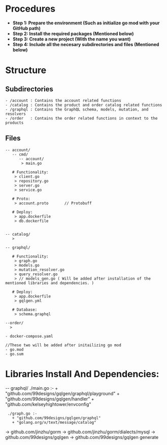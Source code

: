 
# Procedures
- **Step 1: Prepare the environment (Such as initialize go mod with your GitHub path)**
- **Step 2: Install the required packages (Mentioned below)**
- **Step 3: Create a new project (With the name you want)**
- **Step 4: Include all the necesary subdirectories and files (Mentioned below)**

# Structure
  ## Subdirectories
    - /account : Contains the account related functions
    - /catalog : Contains the product and order catalog related functions
    - /graphql : Contains the GraphQL schema, models, mutation, and resolvers
    - /order   : Contains the order related functions in context to the products

  ## Files
    -- account/
       -- cmd/
          -- account/
           > main.go
       
       # Functionality:
        > client.go
        > repository.go
        > server.go
        > service.go

       # Proto:
        > account.proto       // Protobuff
        
       # Deploy:
        > app.dockerfile
        > db.dockerfile


    -- catalog/
       >
    
    -- graphql/
       
       # Functionality:
        > graph.go
        > models.go
        > mutation_resolver.go
        > query_resolver.go
        > // models_gen.go ( Will be added after installation of the mentioned libraries and dependencies. )
      
       # Deploy:
        > app.dockerfile
        > gqlgen.yml

       # Database:
        > schema.graphql

    --order/
      >

    - docker-compose.yaml
    
    //These two will be added after initailizing go mod
    - go.mod
    - go.sum


# Libraries Install And Dependencies:
  -- graphql/
     ./main.go :-
       + "github.com/99designs/gqlgen/graphql/playground"
	     + "github.com/99designs/gqlgen/handler"
	     + "github.com/kelseyhightower/envconfig"

     ./graph.go :-
       + "github.com/99designs/gqlgen/graphql"
       + "golang.org/x/text/message/catalog"
  
-> github.com/jinzhu/gorm
-> github.com/jinzhu/gorm/dialects/mysql
-> github.com/99designs/gqlgen
-> github.com/99designs/gqlgen generate